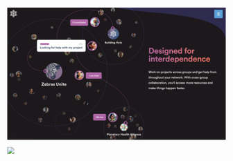 

![](media/cleanshot_2024-06-18-at-15-13-22@2x.png)

![](media/cleanshot_2024-06-18-at-15-15-54@2x.png)